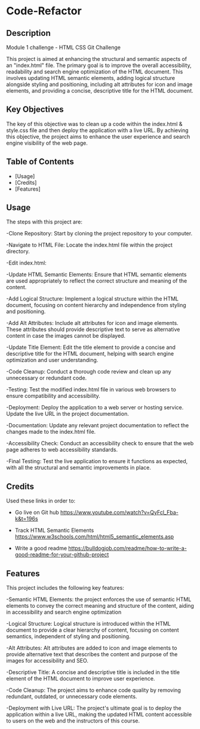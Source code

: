 # Code-Refactor

## Description
Module 1 challenge - HTML CSS Git Challenge

This project is aimed at enhancing the structural and semantic aspects of an "index.html" file. The primary goal is to improve the overall accessibility, readability and search engine optimization of the HTML document. This involves updating HTML semantic elements, adding logical structure alongside styling and positioning, including alt attributes for icon and image elements, and providing a concise, descriptive title for the HTML document.

## Key Objectives

The key of this objective was to clean up a code within the index.html & style.css file and then deploy the application with a live URL. By achieving this objective, the project aims to enhance the user experience and search engine visibility of the web page.

## Table of Contents

- [Usage]
- [Credits]
- [Features]

## Usage
The steps with this project are:

-Clone Repository: Start by cloning the project repository to your computer.

-Navigate to HTML File: Locate the index.html file within the project directory.

-Edit index.html:

-Update HTML Semantic Elements: Ensure that HTML semantic elements are used appropriately to reflect the correct structure and meaning of the content.

-Add Logical Structure: Implement a logical structure within the HTML document, focusing on content hierarchy and independence from styling and positioning.

-Add Alt Attributes: Include alt attributes for icon and image elements. These attributes should provide descriptive text to serve as alternative content in case the images cannot be displayed.

-Update Title Element: Edit the title element to provide a concise and descriptive title for the HTML document, helping with search engine optimization and user understanding.

-Code Cleanup: Conduct a thorough code review and clean up any unnecessary or redundant code.

-Testing: Test the modified index.html file in various web browsers to ensure compatibility and accessibility.

-Deployment: Deploy the application to a web server or hosting service. Update the live URL in the project documentation.

-Documentation: Update any relevant project documentation to reflect the changes made to the index.html file.

-Accessibility Check: Conduct an accessibility check to ensure that the web page adheres to web accessibility standards.

-Final Testing: Test the live application to ensure it functions as expected, with all the structural and semantic improvements in place.

## Credits
Used these links in order to:

- Go live on Git hub
https://www.youtube.com/watch?v=QyFcl_Fba-k&t=196s

- Track HTML Semantic Elements
https://www.w3schools.com/html/html5_semantic_elements.asp

- Write a good readme
https://bulldogjob.com/readme/how-to-write-a-good-readme-for-your-github-project

## Features
This project includes the following key features:

-Semantic HTML Elements: the project enforces the use of semantic HTML elements to convey the correct meaning and structure of the content, aiding in accessibility and search engine optimization

-Logical Structure: Logical structure is introduced within the HTML document to provide a clear hierarchy of content, focusing on content semantics, independent of styling and positioning.

-Alt Attributes: Alt attributes are added to icon and image elements to provide alternative text that describes the content and purpose of the images for accessibility and SEO.

-Descriptive Title: A concise and descriptive title is included in the title element of the HTML document to improve user experience.

-Code Cleanup: The project aims to enhance code quality by removing redundant, outdated, or unnecessary code elements.

-Deployment with Live URL: The project's ultimate goal is to deploy the application within a live URL, making the updated HTML content accessible to users on the web and the instructors of this course.